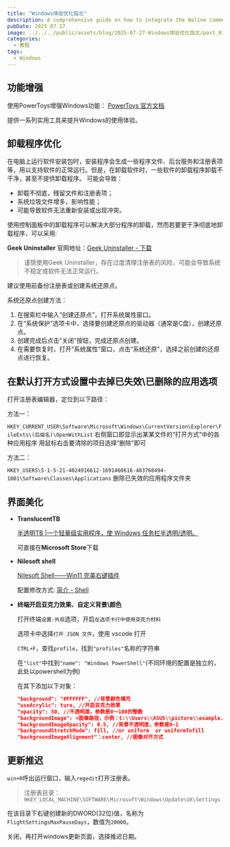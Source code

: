 ```yaml
---
title: "Windows体验优化指北"
description: A comprehensive guide on how to integrate the Waline comment system into your Frosti blog
pubDate: 2025 07 27
image: ../../../public/assets/blog/2025-07-27-Windows体验优化指北/post_01.png
categories:
  - 教程
tags:
  - Windows
---
```


## 功能增强

使用PowerToys增强Windows功能：
[PowerToys 官方文档](https://learn.microsoft.com/zh-cn/windows/powertoys/)

提供一系列实用工具来提升Windows的使用体验。

## 卸载程序优化

在电脑上运行软件安装包时，安装程序会生成一些程序文件、后台服务和注册表项等，用以支持软件的正常运行。但是，在卸载软件时，一些软件的卸载程序卸载不干净，甚至不提供卸载程序。
可能会导致：

- 卸载不彻底，残留文件和注册表项；
- 系统垃圾文件增多，影响性能；
- 可能导致软件无法重新安装或出现冲突。

使用控制面板中的卸载程序可以解决大部分程序的卸载，然而若要更干净彻底地卸载程序，可以采用:

**Geek Uninstaller** 官网地址：[Geek Uninstaller - 下载](https://geekuninstaller.com/download)

> 谨慎使用Geek Uninstaller，存在过度清理注册表的风险，可能会导致系统不稳定或软件无法正常运行。

建议使用前备份注册表或创建系统还原点。

系统还原点创建方法：

1. 在搜索栏中输入“创建还原点”，打开系统属性窗口。
2. 在“系统保护”选项卡中，选择要创建还原点的驱动器（通常是C盘），创建还原点。
3. 创建完成后点击“关闭”按钮，完成还原点创建。
4. 在需要恢复时，打开“系统属性”窗口，点击“系统还原”，选择之前创建的还原点进行恢复。

## 在默认打开方式设置中去掉已失效\已删除的应用选项

打开注册表编辑器，定位到以下路径：

方法一：

`HKEY_CURRENT_USER\Software\Microsoft\Windows\CurrentVersion\Explorer\FileExts\(后缀名)\OpenWithList`
右侧窗口即显示出某某文件的“打开方式”中的各种应用程序 用鼠标右击要清除的项目选择“删除”即可

方法二：

`HKEY_USERS\S-1-5-21-4024916612-1691460616-483768494-1001\Software\Classes\Applications`
删除已失效的应用程序文件夹

## 界面美化

- **TranslucentTB**
  
  [半透明TB |一个轻量级实用程序，使 Windows 任务栏半透明/透明。](https://translucenttb.github.io/)
  
  可直接在**Microsoft Store**下载

- **Nilesoft shell**
  
  [Nilesoft Shell——Win11 完美右键插件](https://nilesoft.org/)
  
  配置修改方式: [简介 - Shell](https://nilesoft.org/docs)

- **终端开启亚克力效果、自定义背景\颜色**
  
  打开终端`设置-外观`选项，开启`在选项卡行中使用亚克力材料`
  
  选项卡中选择`打开 JSON 文件`，使用 vscode 打开
  
  `CTRL+F`，查找`profile`，找到`"profiles"`名称的字符串
  
  在`"list"`中找到`"name": "Windows PowerShell"`(不同环境的配置是独立的，此处以powershell为例)
  
  在其下添加以下对象：

  ```json
  "background": "#FFFFFF", //背景颜色填充
  "useAcrylic": ture, //开启亚克力效果
  "opacity": 50, //不透明度，参数是0～100的整数
  "backgroundImage": <图像路径，示例：C:\\Users\\ASUS\\picture\\example.jpg>
  "backgroundImageOpacity": 0.5, //背景不透明度，参数是0~1
  "backgroundStretchMode": fill, //or uniform  or uniformTofill
  "backgroundImageAlignment"：center, //图像对齐方式
  ```

## 更新推迟

`win+R`呼出运行窗口，输入`regedit`打开注册表。

> 注册表目录：`HKEY_LOCAL_MACHINE\SOFTWARE\Microsoft\Windows\Update\UX\Settings`

在该目录下右键创建新的DWORD(32位)值，名称为`FlightSettingsMaxPauseDays`，数值为`20000`。

关闭，再打开windows更新页面，选择推迟日期。

